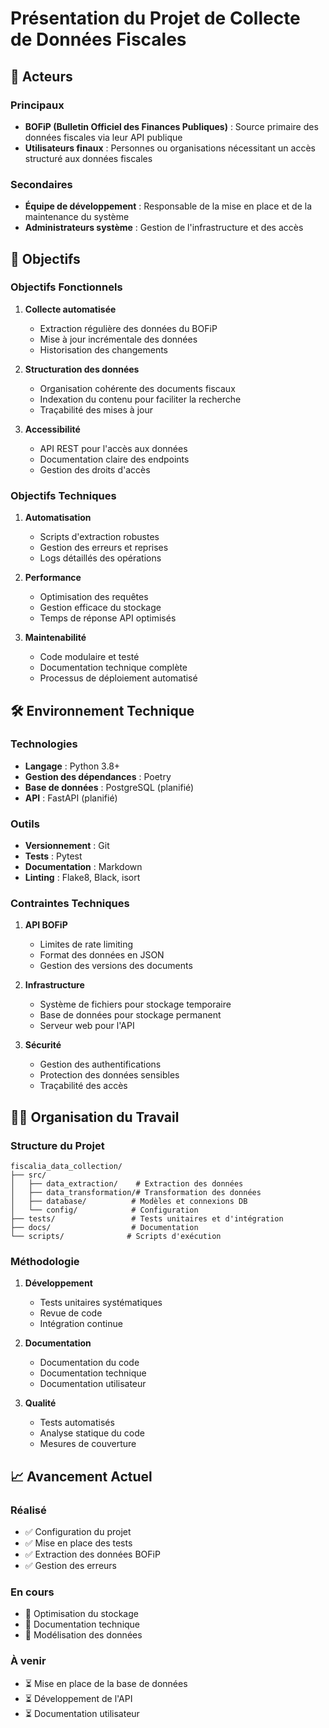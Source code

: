 # Présentation du Projet de Collecte de Données Fiscales

## 👥 Acteurs

### Principaux
- **BOFiP (Bulletin Officiel des Finances Publiques)** : Source primaire des données fiscales via leur API publique
- **Utilisateurs finaux** : Personnes ou organisations nécessitant un accès structuré aux données fiscales

### Secondaires
- **Équipe de développement** : Responsable de la mise en place et de la maintenance du système
- **Administrateurs système** : Gestion de l'infrastructure et des accès

## 🎯 Objectifs

### Objectifs Fonctionnels
1. **Collecte automatisée**
   - Extraction régulière des données du BOFiP
   - Mise à jour incrémentale des données
   - Historisation des changements

2. **Structuration des données**
   - Organisation cohérente des documents fiscaux
   - Indexation du contenu pour faciliter la recherche
   - Traçabilité des mises à jour

3. **Accessibilité**
   - API REST pour l'accès aux données
   - Documentation claire des endpoints
   - Gestion des droits d'accès

### Objectifs Techniques
1. **Automatisation**
   - Scripts d'extraction robustes
   - Gestion des erreurs et reprises
   - Logs détaillés des opérations

2. **Performance**
   - Optimisation des requêtes
   - Gestion efficace du stockage
   - Temps de réponse API optimisés

3. **Maintenabilité**
   - Code modulaire et testé
   - Documentation technique complète
   - Processus de déploiement automatisé

## 🛠 Environnement Technique

### Technologies
- **Langage** : Python 3.8+
- **Gestion des dépendances** : Poetry
- **Base de données** : PostgreSQL (planifié)
- **API** : FastAPI (planifié)

### Outils
- **Versionnement** : Git
- **Tests** : Pytest
- **Documentation** : Markdown
- **Linting** : Flake8, Black, isort

### Contraintes Techniques
1. **API BOFiP**
   - Limites de rate limiting
   - Format des données en JSON
   - Gestion des versions des documents

2. **Infrastructure**
   - Système de fichiers pour stockage temporaire
   - Base de données pour stockage permanent
   - Serveur web pour l'API

3. **Sécurité**
   - Gestion des authentifications
   - Protection des données sensibles
   - Traçabilité des accès

## 👨‍💻 Organisation du Travail

### Structure du Projet
```
fiscalia_data_collection/
├── src/
│   ├── data_extraction/    # Extraction des données
│   ├── data_transformation/# Transformation des données
│   ├── database/          # Modèles et connexions DB
│   └── config/            # Configuration
├── tests/                 # Tests unitaires et d'intégration
├── docs/                  # Documentation
└── scripts/              # Scripts d'exécution
```

### Méthodologie
1. **Développement**
   - Tests unitaires systématiques
   - Revue de code
   - Intégration continue

2. **Documentation**
   - Documentation du code
   - Documentation technique
   - Documentation utilisateur

3. **Qualité**
   - Tests automatisés
   - Analyse statique du code
   - Mesures de couverture

## 📈 Avancement Actuel

### Réalisé
- ✅ Configuration du projet
- ✅ Mise en place des tests
- ✅ Extraction des données BOFiP
- ✅ Gestion des erreurs

### En cours
- 🔄 Optimisation du stockage
- 🔄 Documentation technique
- 🔄 Modélisation des données

### À venir
- ⏳ Mise en place de la base de données
- ⏳ Développement de l'API
- ⏳ Documentation utilisateur 